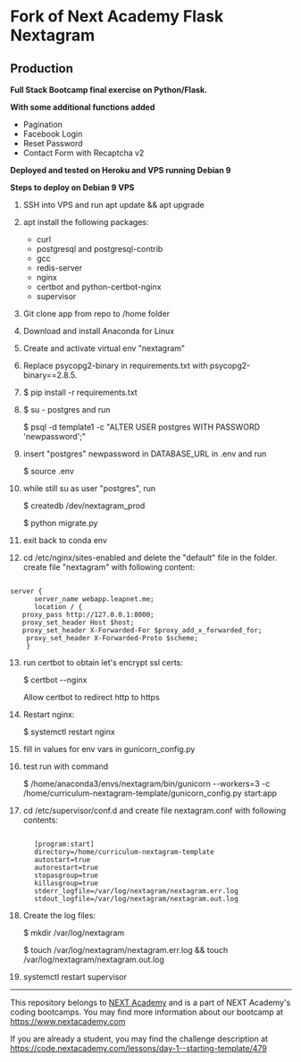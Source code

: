 # Fork of Next Academy Flask Nextagram


## Production

**Full Stack Bootcamp final exercise on Python/Flask.**

**With some additional functions added**

- Pagination
- Facebook Login
- Reset Password
- Contact Form with Recaptcha v2

**Deployed and tested on Heroku and VPS running Debian 9**

**Steps to deploy on Debian 9 VPS**

1. SSH into VPS and run apt update && apt upgrade

2. apt install the following packages:
   - curl
   - postgresql and postgresql-contrib
   - gcc
   - redis-server
   - nginx
   - certbot and python-certbot-nginx
   - supervisor

3. Git clone app from repo to /home folder

4. Download and install Anaconda for Linux

5. Create and activate virtual env "nextagram"

6. Replace psycopg2-binary in requirements.txt with psycopg2-binary==2.8.5. 

7. $ pip install -r requirements.txt

8. $ su - postgres and run 

   $ psql -d template1 -c "ALTER USER postgres WITH PASSWORD 'newpassword';"

9. insert "postgres" newpassword in DATABASE_URL in .env and run

   $ source .env

10. while still su as user "postgres", run

      $ createdb /dev/nextagram_prod

      $ python migrate.py 

11. exit back to conda env

12. cd /etc/nginx/sites-enabled and delete the "default" file in the folder. create file "nextagram" with following content:

<pre><code>   
server {
      server_name webapp.leapnet.me;
      location / {
   proxy_pass http://127.0.0.1:8000;
   proxy_set_header Host $host;
   proxy_set_header X-Forwarded-For $proxy_add_x_forwarded_for;
	proxy_set_header X-Forwarded-Proto $scheme;
    }
</code></pre>
13. run certbot to obtain let's encrypt ssl certs:

      $  certbot --nginx

      Allow certbot to redirect http to https

14. Restart nginx:

      $ systemctl restart nginx

15. fill in values for env vars in gunicorn_config.py

16. test run with command

    $ /home/anaconda3/envs/nextagram/bin/gunicorn --workers=3 -c /home/curriculum-nextagram-template/gunicorn_config.py start:app

17. cd /etc/supervisor/conf.d and create file nextagram.conf with following contents:
<pre><code>
      [program:start]
      directory=/home/curriculum-nextagram-template
      autostart=true
      autorestart=true
      stopasgroup=true
      killasgroup=true
      stderr_logfile=/var/log/nextagram/nextagram.err.log
      stdout_logfile=/var/log/nextagram/nextagram.out.log
</code></pre>

18. Create the log files:

      $ mkdir /var/log/nextagram

      $ touch /var/log/nextagram/nextagram.err.log && touch /var/log/nextagram/nextagram.out.log


19. systemctl restart supervisor

---

This repository belongs to [NEXT Academy](https://www.nextacademy.com/?utm_source=github&utm_medium=student-challenge&utm_campaign=flask-nextagram) and is a part of NEXT Academy's coding bootcamps. You may find more information about our bootcamp at https://www.nextacademy.com

If you are already a student, you may find the challenge description at https://code.nextacademy.com/lessons/day-1--starting-template/479